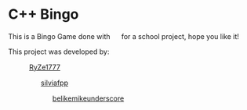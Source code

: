 # C++ Bingo 
This is a Bingo Game done with <img src=https://raw.githubusercontent.com/Benio101/cpp-logo/master/cpp_logo.png width="15"> for a school project, hope you like it!

This project was developed by:
<ul> <img src=https://media.discordapp.net/attachments/1200536217729638430/1200554929660637254/41d647611495a12a6010e234a7cf1d13.jpg width="15"> <a href="(https://github.com/RyZe1777)">RyZe1777</a>
<ul> <img src=https://avatars.githubusercontent.com/u/124101397 width="15"> <a href="https://github.com/silviafpp">silviafpp</a>
<ul> <img src=https://avatars.githubusercontent.com/u/72279453 width="15"> <a href="https://github.com/belikemikeunderscore">belikemikeunderscore</a>
